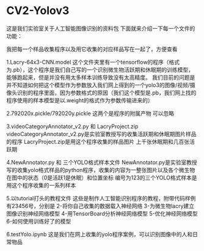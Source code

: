 # CV2-Yolov3
这是我们实验室关于人工智能图像识别的资料包 下面就来介绍一下每一个文件的功能：

我把每一个样品收集程序以及用它收集的对应样品写在一起了，方便查看

1.Lacry-64x3-CNN.model
这个文件夹里有一个tensorflow的程序（格式为.pb），这个程序是我们自己写的一个识别微生物活跃期和休眠期的训练模型，能够跑起来，但是并没有用太多样本训练导致没有太高精度。
我们目前的问题是并不知道如何把这个模型作为参数放入我们网上得到的一个yolo3的图像/视频/摄像头识别的程序里面，因为参数格式的原因（我们这个模型是.pb，我们网上找的程序使用的样本模型是以.weight的格式作为参数传输进来的）

2.792020x.pickle/792020y.pickle
这两个是程序的附属产物 可以忽略

3.videoCategoryAnnotator_v2.py 和 LacryProject.zip
videoCategoryAnnotator_v2.py是实验室教授写的收集活跃期和休眠期图片样品的程序 
LacryProject.zip是用这个程序收集的样品图片 上千张休眠期和几百张活跃期

4.NewAnnotator.py 和 三个YOLO格式样本文件
NewAnnotator.py是实验室教授写的收集yolo格式样品的python程序，收集的内容为一整张图片以及各个微生物在图中的状态（0是活跃1是休眠）和位置坐标
编号为123的三个YOLO格式样本是用这个程序收集的一系列样本

5.以tutorial打头的教程文件
这些是制作人工智能识别程序的教程，附带代码样例 有23456号，分别是 2-将你自己收集的数据载入神经网络 3-为微生物lacry建立图像识别神经网络模型 4-用TensorBoard分析神经网络模型
5-优化神经网络模型 6-如何使用训练好了的模型

6.testYolo.ipynb
这是我们在网上收集的yolo程序案例，可以识别图像中的人和日常物品


